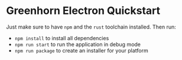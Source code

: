 # Greenhorn Electron Quickstart

Just make sure to have `npm` and the `rust` toolchain installed. Then run:

 * `npm install` to install all dependencies
 * `npm run start` to run the application in debug mode
 * `npm run package` to create an installer for your platform



